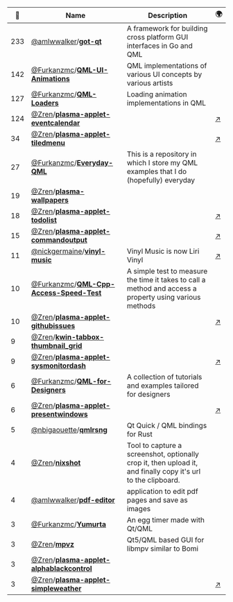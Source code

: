 |:star2: | Name | Description | 🌍|
|---|---|---|---|
|233|[@amlwwalker](https://github.com/amlwwalker)/[**got-qt**](https://github.com/amlwwalker/got-qt)|A framework for building cross platform GUI interfaces in Go and QML||
|142|[@Furkanzmc](https://github.com/Furkanzmc)/[**QML-UI-Animations**](https://github.com/Furkanzmc/QML-UI-Animations)|QML implementations of various UI concepts by various artists||
|127|[@Furkanzmc](https://github.com/Furkanzmc)/[**QML-Loaders**](https://github.com/Furkanzmc/QML-Loaders)|Loading animation implementations in QML||
|124|[@Zren](https://github.com/Zren)/[**plasma-applet-eventcalendar**](https://github.com/Zren/plasma-applet-eventcalendar)||[:arrow_upper_right:](https://store.kde.org/p/998901/)|
|34|[@Zren](https://github.com/Zren)/[**plasma-applet-tiledmenu**](https://github.com/Zren/plasma-applet-tiledmenu)||[:arrow_upper_right:](https://store.kde.org/p/1160672/)|
|27|[@Furkanzmc](https://github.com/Furkanzmc)/[**Everyday-QML**](https://github.com/Furkanzmc/Everyday-QML)|This is a repository in which I store my QML examples that I do (hopefully) everyday||
|19|[@Zren](https://github.com/Zren)/[**plasma-wallpapers**](https://github.com/Zren/plasma-wallpapers)|||
|18|[@Zren](https://github.com/Zren)/[**plasma-applet-todolist**](https://github.com/Zren/plasma-applet-todolist)||[:arrow_upper_right:](https://store.kde.org/p/1152230/)|
|15|[@Zren](https://github.com/Zren)/[**plasma-applet-commandoutput**](https://github.com/Zren/plasma-applet-commandoutput)||[:arrow_upper_right:](https://store.kde.org/p/1166510/)|
|11|[@nickgermaine](https://github.com/nickgermaine)/[**vinyl-music**](https://github.com/nickgermaine/vinyl-music)|Vinyl Music is now Liri Vinyl|[:arrow_upper_right:](https://github.com/liri-project/liri-vinyl)|
|10|[@Furkanzmc](https://github.com/Furkanzmc)/[**QML-Cpp-Access-Speed-Test**](https://github.com/Furkanzmc/QML-Cpp-Access-Speed-Test)|A simple test to measure the time it takes to call a method and access a property using various methods||
|10|[@Zren](https://github.com/Zren)/[**plasma-applet-githubissues**](https://github.com/Zren/plasma-applet-githubissues)||[:arrow_upper_right:](https://store.kde.org/p/1271237/)|
|9|[@Zren](https://github.com/Zren)/[**kwin-tabbox-thumbnail_grid**](https://github.com/Zren/kwin-tabbox-thumbnail_grid)|||
|9|[@Zren](https://github.com/Zren)/[**plasma-applet-sysmonitordash**](https://github.com/Zren/plasma-applet-sysmonitordash)||[:arrow_upper_right:](https://store.kde.org/p/1274640/)|
|6|[@Furkanzmc](https://github.com/Furkanzmc)/[**QML-for-Designers**](https://github.com/Furkanzmc/QML-for-Designers)|A collection of tutorials and examples tailored for designers||
|6|[@Zren](https://github.com/Zren)/[**plasma-applet-presentwindows**](https://github.com/Zren/plasma-applet-presentwindows)||[:arrow_upper_right:](https://store.kde.org/p/1181039/)|
|5|[@nbigaouette](https://github.com/nbigaouette)/[**qmlrsng**](https://github.com/nbigaouette/qmlrsng)|Qt Quick / QML bindings for Rust||
|4|[@Zren](https://github.com/Zren)/[**nixshot**](https://github.com/Zren/nixshot)|Tool to capture a screenshot, optionally crop it, then upload it, and finally copy it's url to the clipboard.||
|4|[@amlwwalker](https://github.com/amlwwalker)/[**pdf-editor**](https://github.com/amlwwalker/pdf-editor)|application to edit pdf pages and save as images||
|3|[@Furkanzmc](https://github.com/Furkanzmc)/[**Yumurta**](https://github.com/Furkanzmc/Yumurta)|An egg timer made with Qt/QML||
|3|[@Zren](https://github.com/Zren)/[**mpvz**](https://github.com/Zren/mpvz)|Qt5/QML based GUI for libmpv similar to Bomi||
|3|[@Zren](https://github.com/Zren)/[**plasma-applet-alphablackcontrol**](https://github.com/Zren/plasma-applet-alphablackcontrol)|||
|3|[@Zren](https://github.com/Zren)/[**plasma-applet-simpleweather**](https://github.com/Zren/plasma-applet-simpleweather)||[:arrow_upper_right:](https://store.kde.org/p/1287571/)|

